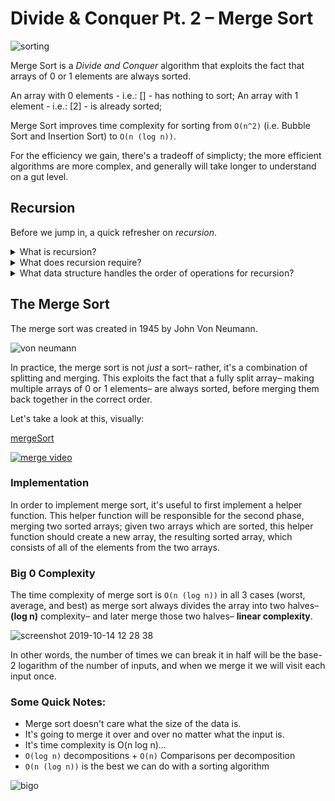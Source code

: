 # Divide & Conquer Pt. 2 – Merge Sort

![sorting](https://media.giphy.com/media/xKV2kPkKKhaymLzXYO/giphy.gif)

Merge Sort is a *Divide and Conquer* algorithm that exploits the fact that arrays of 0 or 1 elements are always sorted.

An array with 0 elements - i.e.: [] - has nothing to sort;
An array with 1 element - i.e.: [2] - is already sorted;

Merge Sort improves time complexity for sorting from `O(n^2)` (i.e. Bubble Sort and Insertion Sort) to `O(n (log n))`.

For the efficiency we gain, there's a tradeoff of simplicty; the more efficient algorithms are more complex, and generally will take longer to understand on a gut level.

## Recursion

Before we jump in, a quick refresher on *recursion*.

<details><summary>What is recursion?</summary>
  <br>
  
  Recursion is a way of solving a problem where the solution of that problem depends on smaller instances of the same problem– in our applications, this means a function calling itself. 
  
</details>

<details><summary>What does recursion require?</summary>
  <br>
  
  Recursion requires both a **recursive case**– a scenario for which the function will call itself– and a **base case**- a scenario for which the recursion is stopped, preventing an infinite loop.
  
</details>

<details><summary>What data structure handles the order of operations for recursion?</summary>
  <br>

  Recursion uses the **call stack** to store function calls and execute them in LIFO (last in, first out) order. When a function *returns*, the function will be executed and then removed from the **call stack**.

</details>

## The Merge Sort

The merge sort was created in 1945 by John Von Neumann.

![von neumann](https://user-images.githubusercontent.com/29616227/66724767-d2273280-edf7-11e9-81e3-a4a60716cdb6.jpg)

In practice, the merge sort is not _just_ a sort– rather, it's a combination of splitting and merging. This exploits the fact that a fully split array– making multiple arrays of 0 or 1 elements– are always sorted, before merging them back together in the correct order. 

Let's take a look at this, visually:

[mergeSort](https://opendsa-server.cs.vt.edu/embed/mergesortAV)

[![merge video](https://user-images.githubusercontent.com/29616227/66724892-4b735500-edf9-11e9-89cc-410410696300.jpg)](https://www.youtube.com/watch?v=XaqR3G_NVoo)

### Implementation

In order to implement merge sort, it's useful to first implement a helper function. This helper function will be responsible for the second phase, merging two sorted arrays; given two arrays which are sorted, this helper function should create a new array, the resulting sorted array, which consists of all of the elements from the two arrays.

### Big 0 Complexity

The time complexity of merge sort is `O(n (log n))` in all 3 cases (worst, average, and best) as merge sort always divides the array into two halves– **(log n)** complexity– and later merge those two halves– **linear complexity**.

![screenshot 2019-10-14 12 28 38](https://media.git.generalassemb.ly/user/19642/files/41476a00-ee7e-11e9-9168-e4ae2fca7ca0)

In other words, the number of times we can break it in half will be the base-2 logarithm of the number of inputs, and when we merge it we will visit each input once.

### Some Quick Notes:

- Merge sort doesn't care what the size of the data is. 
- It's going to merge it over and over no matter what the input is.
- It's time complexity is O(n log n)...
- `O(log n)` decompositions + `O(n)` Comparisons per decomposition
- `O(n (log n))` is the best we can do with a sorting algorithm

![bigo](https://user-images.githubusercontent.com/29616227/66772204-2e3a9700-ee8a-11e9-8796-c208932150b5.png)
